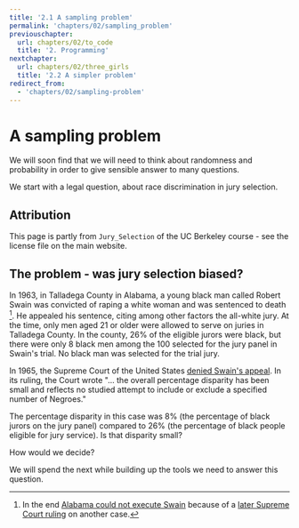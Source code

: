 ```yaml
---
title: '2.1 A sampling problem'
permalink: 'chapters/02/sampling_problem'
previouschapter:
  url: chapters/02/to_code
  title: '2. Programming'
nextchapter:
  url: chapters/02/three_girls
  title: '2.2 A simpler problem'
redirect_from:
  - 'chapters/02/sampling-problem'
---
```

# A sampling problem

We will soon find that we will need to think about randomness and probability
in order to give sensible answer to many questions.

We start with a legal question, about race discrimination in jury selection.

## Attribution

This page is partly from `Jury_Selection` of the UC Berkeley course \- see the
license file on the main website.

## The problem - was jury selection biased?

In 1963, in Talladega County in Alabama, a young black man called Robert Swain
was convicted of raping a white woman and was sentenced to death [^dp-note].
He appealed his sentence, citing among other factors the all-white jury. At
the time, only men aged 21 or older were allowed to serve on juries in
Talladega County. In the county, 26% of the eligible jurors were black, but
there were only 8 black men among the 100 selected for the jury panel in
Swain's trial.  No black man was selected for the trial jury.

[^dp-note]:
    In the end [Alabama could not execute
    Swain](https://law.justia.com/cases/alabama/supreme-court/1973/274-so-2d-305-1.html)
    because of a [later Supreme Court
    ruling](https://en.wikipedia.org/wiki/Furman_v._Georgia) on another case.

In 1965, the Supreme Court of the United States [denied Swain's
appeal](https://en.wikipedia.org/wiki/Swain_v._Alabama). In its ruling, the
Court wrote "... the overall percentage disparity has been small and reflects
no studied attempt to include or exclude a specified number of Negroes."

The percentage disparity in this case was 8% (the percentage of black jurors
on the jury panel) compared to 26% (the percentage of black people eligible
for jury service).  Is that disparity small?

How would we decide?

We will spend the next while building up the tools we need to answer this
question.
